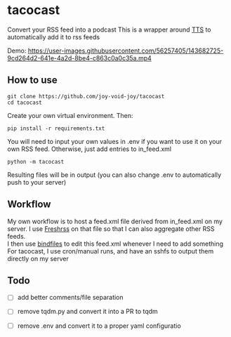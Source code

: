 # tacocast

Convert your RSS feed into a podcast
This is a wrapper around [TTS](https://github.com/mozilla/TTS) to automatically add it to rss feeds

Demo: https://user-images.githubusercontent.com/56257405/143682725-9cd264d2-641e-4a2d-8be4-c863c0a0c35a.mp4

## How to use
```
git clone https://github.com/joy-void-joy/tacocast
cd tacocast
```
Create your own virtual environment. Then:
```
pip install -r requirements.txt
```
You will need to input your own values in .env if you want to use it on your own RSS feed. Otherwise, just add entries to in_feed.xml
```
python -m tacocast
```


Resulting files will be in output (you can also change .env to automatically push to your server)

## Workflow
My own workflow is to host a feed.xml file derived from in_feed.xml on my server. I use [Freshrss](https://freshrss.github.io/FreshRSS/en) on that file so that I can also aggregate other RSS feeds.  
I then use [bindfiles](https://github.com/joy-void-joy/bindfiles) to edit this feed.xml whenever I need to add something  
For tacocast, I use cron/manual runs, and have an sshfs to output them directly on my server

## Todo
- [ ] add better comments/file separation
- [ ] remove tqdm.py and convert it into a PR to tqdm
- [ ] remove .env and convert it to a proper yaml configuratio

